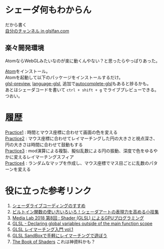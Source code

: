 # シェーダ何もわからん
だから書く  
[自分のチャンネル in glslfan.com](https://glslfan.com/?channel=-Li5ShWGghKAqruWFN3s)  

## 楽々開発環境
AtomならWebGLみたいなのが楽に動くんやない？と思ったらやっぱりあった。  

[Atom](https://atom.io/)をインストール。  
Atomを起動して以下のパッケージをインストールするだけ。  
[glsl-preview](https://atom.io/packages/glsl-preview), [language-glsl](https://atom.io/packages/language-glsl), 追加で[autocomplete-glsl](https://atom.io/packages/autocomplete-glsl)もあると捗るかも。  
あとはシェーダコードを書いて `ctrl + shift + g` でライブプレビューできる。つおい。

# 履歴
[Practice1](./src/practice1.glsl) : 時間とマウス座標に合わせて画面の色を変える  
[Practice2](./src/practice2.glsl) : マウス座標に合わせてレイマーチングした円の大きさと視点深さ、円の大きさは時間に合わせて鼓動もする  
[Practice3](./src/practice3.glsl) : mod演算による複製、擬似乱数による円の振動、深度で色をゆるやかに変えるレイマーチングスフィア    
[Practice4](./src/practice4.glsl) : ランダムなマップを作成し、マウス座標でマス目ごとに乱数のパターンを変える    

# 役に立った参考リンク
1. [シェーダライブコーディングのすすめ](https://docs.google.com/presentation/d/1n_L8VJZs-Ig4FrlaUe5X2dhFB77ZPbiDBirjkoM4Afc/edit#slide=id.g5993dc7d82_11_4)  
1. [ビルトイン関数の使い方いろいろ！シェーダアートの表現力を高める小技集](https://docs.google.com/presentation/d/12RrqyAkFanKmfL96ZHvhDCozE-_rKFPlU1YVwej4_bc/edit#slide=id.g3f05883db8_0_46)  
1. [Media Lab 2018 第8回 : Shader (GLSL) によるGPUプログラミング](https://drive.google.com/file/d/101oAJTRFRLdpBVN15-uTZx8B3AQewv_S/view)  
1. [GLSL - Declaring global variables outside of the main function scope](https://gamedev.stackexchange.com/questions/61257/glsl-declaring-global-variables-outside-of-the-main-function-scope)  
1. [GLSL レイマーチング入門 vol.1](https://qiita.com/edo_m18/items/034665d42c562da88cb6)  
1. [GLSL SandBoxで手軽にレイマーチングで遊ぼう](https://hackerslab.aktsk.jp/2018/12/01/131928)  
1. [The Book of Shaders](https://thebookofshaders.com/) これは神資料かも？  
